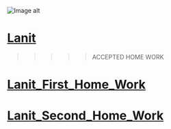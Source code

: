 ![Image alt](https://i.ytimg.com/vi/MIDNu9tZcD8/maxresdefault.jpg) 


# [Lanit](https://www.lanit.ru)

>>>>>ACCEPTED HOME WORK

# [Lanit_First_Home_Work](https://github.com/vld7wn/Lanit/tree/main/homeWork1/src/main/java/HomeWork1)


# [Lanit_Second_Home_Work](https://github.com/vld7wn/Lanit/tree/main/HomeWork2/src/main/java)
